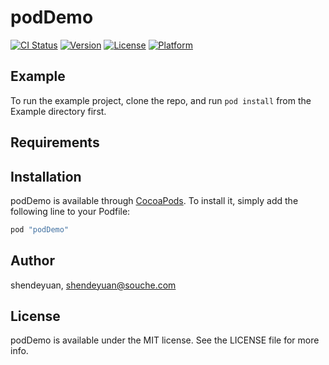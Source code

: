 # podDemo

[![CI Status](http://img.shields.io/travis/shendeyuan/podDemo.svg?style=flat)](https://travis-ci.org/shendeyuan/podDemo)
[![Version](https://img.shields.io/cocoapods/v/podDemo.svg?style=flat)](http://cocoapods.org/pods/podDemo)
[![License](https://img.shields.io/cocoapods/l/podDemo.svg?style=flat)](http://cocoapods.org/pods/podDemo)
[![Platform](https://img.shields.io/cocoapods/p/podDemo.svg?style=flat)](http://cocoapods.org/pods/podDemo)

## Example

To run the example project, clone the repo, and run `pod install` from the Example directory first.

## Requirements

## Installation

podDemo is available through [CocoaPods](http://cocoapods.org). To install
it, simply add the following line to your Podfile:

```ruby
pod "podDemo"
```

## Author

shendeyuan, shendeyuan@souche.com

## License

podDemo is available under the MIT license. See the LICENSE file for more info.

